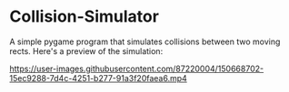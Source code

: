 ﻿# Collision-Simulator

A simple pygame program that simulates collisions between two moving rects.
Here's a preview of the simulation:


https://user-images.githubusercontent.com/87220004/150668702-15ec9288-7d4c-4251-b277-91a3f20faea6.mp4

